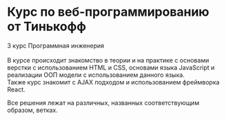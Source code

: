 # Курс по веб-программированию от Тинькофф

3 курс Программная инженерия <br/> <br/>
В курсе происходит знакомство в теории и на практике с основами верстки с использованием HTML и CSS, основами языка JavaScript и реализации
ООП модели с использованием данного языка. <br/>
Также курс знакомит с AJAX подходом и использованием фреймворка React. <br/>

Все решения лежат на различных, названных соответствующим образом, ветках.
